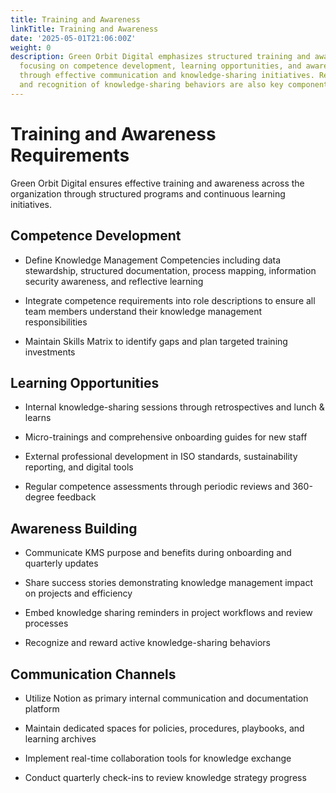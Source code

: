 ```yaml
---
title: Training and Awareness
linkTitle: Training and Awareness
date: '2025-05-01T21:06:00Z'
weight: 0
description: Green Orbit Digital emphasizes structured training and awareness programs,
  focusing on competence development, learning opportunities, and awareness building
  through effective communication and knowledge-sharing initiatives. Regular assessments
  and recognition of knowledge-sharing behaviors are also key components.
---
```



<!-- Unsupported block type: table_of_contents -->

# Training and Awareness Requirements

Green Orbit Digital ensures effective training and awareness across the organization through structured programs and continuous learning initiatives.

## Competence Development

- Define Knowledge Management Competencies including data stewardship, structured documentation, process mapping, information security awareness, and reflective learning

- Integrate competence requirements into role descriptions to ensure all team members understand their knowledge management responsibilities

- Maintain Skills Matrix to identify gaps and plan targeted training investments

## Learning Opportunities

- Internal knowledge-sharing sessions through retrospectives and lunch & learns

- Micro-trainings and comprehensive onboarding guides for new staff

- External professional development in ISO standards, sustainability reporting, and digital tools

- Regular competence assessments through periodic reviews and 360-degree feedback

## Awareness Building

- Communicate KMS purpose and benefits during onboarding and quarterly updates

- Share success stories demonstrating knowledge management impact on projects and efficiency

- Embed knowledge sharing reminders in project workflows and review processes

- Recognize and reward active knowledge-sharing behaviors

## Communication Channels

- Utilize Notion as primary internal communication and documentation platform

- Maintain dedicated spaces for policies, procedures, playbooks, and learning archives

- Implement real-time collaboration tools for knowledge exchange

- Conduct quarterly check-ins to review knowledge strategy progress